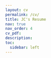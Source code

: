 ```yaml
---
layout: cv
permalink: /cv/
title: JC's Resume
nav: true
nav_order: 4
cv_pdf: 
description:
toc:
  sidebar: left
---
```


